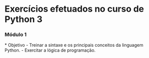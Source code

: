 # Exercícios efetuados no curso de Python 3
<h3>Módulo 1</h3>
* Objetivo
    - Treinar a sintaxe e os principais conceitos da linguagem Python.
    - Exercitar a lógica de programação.
    